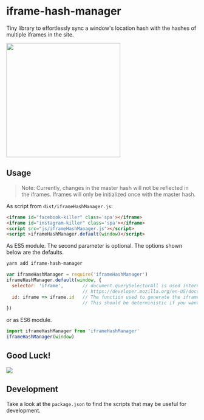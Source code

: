 # iframe-hash-manager
Tiny library to effortlessly sync a window's location hash with the hashes of multiple iframes in the site.

<a target="_blank" href="https://image.ibb.co/mCjPD5/Screen_Shot_2017_05_09_at_14_16_43.png">
  <img src="https://image.ibb.co/mCjPD5/Screen_Shot_2017_05_09_at_14_16_43.png" width="300px">
</a>

## Usage
> Note: Currently, changes in the master hash will not be reflected in the iframes.
> Iframes will only be initialized once with the master hash.

As script from `dist/iframeHashManager.js`:
```html
<iframe id="facebook-killer" class='spa'></iframe>
<iframe id="instagram-killer" class='spa'></iframe>
<script src="js/iframeHashManager.js"></script>
<script >iframeHashManager.default(window)</script>
```

As ES5 module. The second parameter is optional. The options shown below are the defaults.
```bash
yarn add iframe-hash-manager
```

```js
var iframeHashManager = require('iframeHashManager')
iframeHashManager.default(window, {
  selector: 'iframe',       // document.querySelectorAll is used internally
                            // https://developer.mozilla.org/en-US/docs/Web/API/Document/querySelectorAll
  id: iframe => iframe.id   // The function used to generate the iframe id
                            // This should be deterministic if you want share-able links
})
```

or as ES6 module.

```js
import iframeHashManager from 'iframeHashManager'
iframeHashManager(window)
```

## Good Luck!
<img src="https://hugelolcdn.com/hugegifs.com/i/687.gif">

## Development
Take a look at the `package.json` to find the scripts that may be useful for development.
